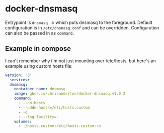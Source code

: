 # docker-dnsmasq

Entrypoint is ```dnsmasq -k``` which puts dnsmasq to the foreground. Default configuration is in ```/etc/dnsmasq.conf``` and can be overridden. Configuration can also be passed in as ```command```.

## Example in compose

I can't remember why i'm not just mounting over /etc/hosts, but here's an example using custom hosts file:

```yaml
version: '3'
  services:
  dnsmasq:
    container_name: dnsmasq
    image: ghcr.io/chrisanderton/docker-dnsmasq:v1.0.2
    command:
      - --no-hosts
      - --addn-hosts=/etc/hosts.custom
      - -q
      - --log-facility=-
    volumes:
      - ./hosts.custom:/etc/hosts.custom:ro
```
